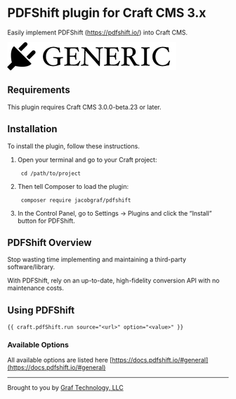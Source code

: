 # PDFShift plugin for Craft CMS 3.x

Easily implement PDFShift (https://pdfshift.io/) into Craft CMS.

![Screenshot](resources/img/plugin-logo.png)

## Requirements

This plugin requires Craft CMS 3.0.0-beta.23 or later.

## Installation

To install the plugin, follow these instructions.

1. Open your terminal and go to your Craft project:

        cd /path/to/project

2. Then tell Composer to load the plugin:

        composer require jacobgraf/pdfshift

3. In the Control Panel, go to Settings → Plugins and click the “Install” button for PDFShift.

## PDFShift Overview

Stop wasting time implementing and maintaining a third-party software/library.

With PDFShift, rely on an up-to-date, high-fidelity conversion API with no maintenance costs.


## Using PDFShift

```
{{ craft.pdfShift.run source="<url>" option="<value>" }}

```

### Available Options

All available options are listed here [https://docs.pdfshift.io/#general](https://docs.pdfshift.io/#general)

---

Brought to you by [Graf Technology, LLC](https://graftechnology.com/)
